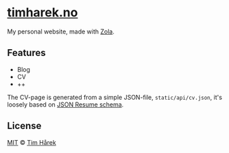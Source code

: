 # [timharek.no](https://timharek.no)

My personal website, made with [Zola](https://getzola.org).

## Features

- Blog
- CV
- ++

The CV-page is generated from a simple JSON-file, `static/api/cv.json`, it's
loosely based on [JSON Resume schema](https://jsonresume.org/schema/).

## License

[MIT](LICENSE) &copy; [Tim Hårek](https://timharek.no)
